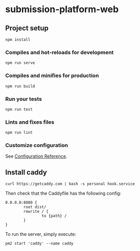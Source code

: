 # submission-platform-web

## Project setup
```
npm install
```

### Compiles and hot-reloads for development
```
npm run serve
```

### Compiles and minifies for production
```
npm run build
```

### Run your tests
```
npm run test
```

### Lints and fixes files
```
npm run lint
```

### Customize configuration
See [Configuration Reference](https://cli.vuejs.org/config/).

## Install caddy

```
curl https://getcaddy.com | bash -s personal hook.service
```

Then check that the Caddyfile has the following config:

```
0.0.0.0:8080 {
        root dist/
        rewrite / {
                to {path} /
        }
}
```

To run the server, simply execute:

```
pm2 start 'caddy' --name caddy
```

